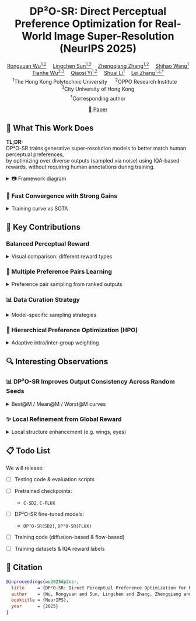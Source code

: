 <div align="center">

<h1>DP²O-SR: Direct Perceptual Preference Optimization for Real-World Image Super-Resolution (NeurIPS 2025)</h1>

<div>
  <a href="https://scholar.google.com/citations?hl=en&user=A-U8zE8AAAAJ" target="_blank">Rongyuan Wu<sup>1,2</sup></a>&emsp;
  <a href="https://scholar.google.com/citations?user=ZCDjTn8AAAAJ&hl=en" target="_blank">Lingchen Sun<sup>1,2</sup></a>&emsp;
  <a href="https://scholar.google.com/citations?user=UX26wSMAAAAJ&hl=en" target="_blank">Zhengqiang Zhang<sup>1,2</sup></a>&emsp;
  <a href="https://scholar.google.com/citations?hl=en&user=7TWugs4AAAAJ" target="_blank">Shihao Wang<sup>1</sup></a><br>  
  <a href="https://scholar.google.com/citations?hl=en&user=QW1JtysAAAAJ" target="_blank">Tianhe Wu<sup>2,3</sup></a>&emsp;
  <a href="https://scholar.google.com/citations?user=y5bqy0AAAAAJ&hl=zh-CN" target="_blank">Qiaosi Yi<sup>1,2</sup></a>&emsp;
  <a href="https://scholar.google.com/citations?hl=en&user=Bd73ldQAAAAJ" target="_blank">Shuai Li<sup>1</sup></a>&emsp;
  <a href="https://www4.comp.polyu.edu.hk/~cslzhang/" target="_blank">Lei Zhang<sup>1,2,†</sup></a>
</div>

<div style="margin-top: 4px;">
  <sup>1</sup>The Hong Kong Polytechnic University &emsp;
  <sup>2</sup>OPPO Research Institute &emsp;
  <sup>3</sup>City University of Hong Kong
</div>

<div style="margin-top: 6px;">
  <sup>†</sup>Corresponding author
</div>

[📄 Paper ](https://arxiv.org/pdf/2406.08177)


</div>

## 🧠 What This Work Does

**TL;DR:**  
DP²O-SR trains generative super-resolution models to better match human perceptual preferences,  
by optimizing over diverse outputs (sampled via noise) using IQA-based rewards,
without requiring human annotations during training.

<details>
<summary>📷 Framework diagram</summary>

![Framework](assets/framework.jpg)

</details>



### 🚀 Fast Convergence with Strong Gains

<details>
<summary>Training curve vs SOTA</summary>

**DP²O-SR achieves strong perceptual gains in just 500 training steps**, outperforming powerful baselines like [SeeSR](https://github.com/cswry/SeeSR) and [OSEDiff](https://github.com/cswry/OSEDiff).

![Training Curve](assets/training_curve.png)

</details>



## 🌟 Key Contributions

### Balanced Perceptual Reward

<details>
<summary>Visual comparison: different reward types</summary>

Combines full-reference (fidelity) and no-reference (realism) IQA metrics to guide training with a **hybrid reward**.

![Balanced Reward](assets/reward_comparison.png)

</details>


### 🔄 Multiple Preference Pairs Learning

<details>
<summary>Preference pair sampling from ranked outputs</summary>

Instead of one best-vs-worst pair, we rank multiple outputs per input and sample multiple preference pairs — leading to richer and more stable learning.

</details>


### 📊 Data Curation Strategy

<details>
<summary>Model-specific sampling strategies</summary>

The optimal sampling strategy depends on model capacity:  
- Small models prefer **broader coverage** (e.g. 1/4)  
- Large models learn better with **stronger contrast** (e.g. 1/16)

<p align="center">
  <img src="assets/curation_sd2.png" width="49%"/>
  <img src="assets/curation_flux.png" width="49%"/>
</p>

<p align="center"><b>Figure:</b> Sampling strategy trend on C-SD2 (left) and C-FLUX (right).</p>

</details>



### 🧩 Hierarchical Preference Optimization (HPO)

<details>
<summary>Adaptive intra/inter-group weighting</summary>

We adaptively weight each preference pair:  
- **Intra-group**: favor larger reward gaps  
- **Inter-group**: prioritize diverse candidate groups

</details>



## 🔍 Interesting Observations

### 📊 DP²O-SR Improves Output Consistency Across Random Seeds

<details>
<summary>Best@M / Mean@M / Worst@M curves</summary>

We explore how perceptual quality varies with the number of sampled outputs **M** per input, where M increases exponentially from 1 to 64 (i.e., M = 2ⁿ).  

**Key findings:**

- **Best@M** increases with M — higher perceptual peaks observed  
- **Worst@M** drops in baselines, but improves significantly with DP²O-SR  
- **Mean@M** stays relatively stable — but still benefits slightly from our approach  

This shows that **DP²O-SR not only improves average perceptual quality** but more importantly **raises the quality floor**, resulting in more consistent and robust outputs across different seeds.

<!-- <details>
<summary>📈 Best/Mean/Worst curves on C-SD2 and C-FLUX</summary> -->

<p align="center">
  <img src="assets/stats_sd2.png" width="49%"/>
  <img src="assets/stats_flux.png" width="49%"/>
</p>

<p align="center"><b>Figure:</b> Perceptual reward curves across varying sample numbers (M). Left: C-SD2; Right: C-FLUX.</p>

</details>
<!-- </details> -->



### ✨ Local Refinement from Global Reward

<details>
<summary>Local structure enhancement (e.g. wings, eyes)</summary>

DP²O-SR leads to **localized visual improvements**, even though training is guided by **global IQA rewards** only.

- **Seed sensitivity remains**: Even within the same model, different random seeds cause variations in local structures (e.g., wing textures, insect eyes).  
- **Same-seed refinement**: Under the same seed, DP²O-SR outputs consistently show sharper and more accurate textures than the baseline (e.g., clearer wing venation).  
- **Global-to-local effect**: These refinements emerge without any explicit local supervision, suggesting the model learns to enhance perceptually salient regions.

<p align="center">
  <img src="assets/local_refinement.jpg" width="95%"/>
</p>

<p align="center"><b>Figure:</b> DP²O-SR enhances local details (e.g., wing structure, red box) while preserving stable regions (e.g., head reflections, green box).</p>

</details>

## 📋 Todo List

We will release:

- [ ] Testing code & evaluation scripts
- [ ] Pretrained checkpoints:
  - `C-SD2`, `C-FLUX`
- [ ] DP²O-SR fine-tuned models:
  - `DP²O-SR(SD2)`, `DP²O-SR(FLUX)`
- [ ] Training code (diffusion-based & flow-based)
- [ ] Training datasets & IQA reward labels


## 📜 Citation

```bibtex
@inproceedings{wu2025dp2osr,
  title     = {DP²O-SR: Direct Perceptual Preference Optimization for Real-World Image Super-Resolution},
  author    = {Wu, Rongyuan and Sun, Lingchen and Zhang, Zhengqiang and Wang, Shihao and Wu, Tianhe and Yi, Qiaosi and Li, Shuai and Zhang, Lei},
  booktitle = {NeurIPS},
  year      = {2025}
}
```